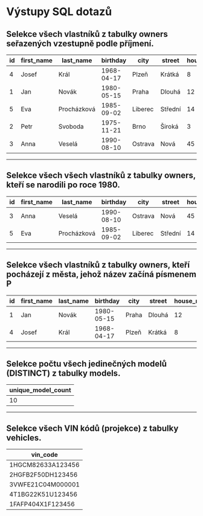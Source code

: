 # Výstupy SQL dotazů

## Selekce všech vlastníků z tabulky owners seřazených vzestupně podle příjmení.

| id | first_name | last_name   | birthday   | city    | street   | house_number | zip_code |
|----|------------|-------------|------------|---------|----------|---------------|----------|
| 4  | Josef      | Král        | 1968-04-17 | Plzeň   | Krátká   | 8             | 30100    |
| 1  | Jan        | Novák       | 1980-05-15 | Praha   | Dlouhá   | 12            | 11000    |
| 5  | Eva        | Procházková | 1985-09-02 | Liberec | Střední  | 14            | 46001    |
| 2  | Petr       | Svoboda     | 1975-11-21 | Brno    | Široká   | 3             | 60200    |
| 3  | Anna       | Veselá      | 1990-08-10 | Ostrava | Nová     | 45            | 70030    |

---

## Selekce všech všech vlastníků z tabulky owners, kteří se narodili po roce 1980.

| id | first_name | last_name   | birthday   | city    | street   | house_number | zip_code |
|----|------------|-------------|------------|---------|----------|---------------|----------|
| 3  | Anna       | Veselá      | 1990-08-10 | Ostrava | Nová     | 45            | 70030    |
| 5  | Eva        | Procházková | 1985-09-02 | Liberec | Střední  | 14            | 46001    |

---

## Selekce všech vlastníků z tabulky owners, kteří pocházejí z města, jehož název začíná písmenem P

| id | first_name | last_name | birthday   | city   | street  | house_number | zip_code |
|----|------------|-----------|------------|--------|---------|---------------|----------|
| 1  | Jan        | Novák     | 1980-05-15 | Praha  | Dlouhá  | 12            | 11000    |
| 4  | Josef      | Král      | 1968-04-17 | Plzeň  | Krátká  | 8             | 30100    |

---

## Selekce počtu všech jedinečných modelů (DISTINCT) z tabulky models.

| unique_model_count |
|--------------------|
| 10                 |

---

## Selekce všech VIN kódů (projekce) z tabulky vehicles.

| vin_code            |
|---------------------|
| 1HGCM82633A123456   |
| 2HGFB2F50DH123456   |
| 3VWFE21C04M000001   |
| 4T1BG22K51U123456   |
| 1FAFP404X1F123456   |
